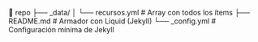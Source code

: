 📁 repo
 ├── _data/
 │    └── recursos.yml     # Array con todos los ítems
 ├── README.md             # Armador con Liquid (Jekyll)
 └── _config.yml           # Configuración mínima de Jekyll
